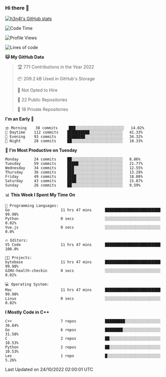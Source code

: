 ### Hi there 👋

[![h3n4l's GitHub stats](https://github-readme-stats.vercel.app/api?username=h3n4l&count_private=true&show_icons=true&theme=radical)](https://github.com/h3n4l/github-readme-stats)

<!--START_SECTION:waka-->
![Code Time](http://img.shields.io/badge/Code%20Time-771%20hrs%201%20min-blue)

![Profile Views](http://img.shields.io/badge/Profile%20Views-6-blue)

![Lines of code](https://img.shields.io/badge/From%20Hello%20World%20I%27ve%20Written-44%20Thousand%20lines%20of%20code-blue)

**🐱 My GitHub Data** 

> 🏆 771 Contributions in the Year 2022
 > 
> 📦 209.2 kB Used in GitHub's Storage 
 > 
> 🚫 Not Opted to Hire
 > 
> 📜 22 Public Repositories 
 > 
> 🔑 18 Private Repositories  
 > 
**I'm an Early 🐤** 

```text
🌞 Morning    38 commits     ███░░░░░░░░░░░░░░░░░░░░░░   14.02% 
🌆 Daytime    112 commits    ██████████░░░░░░░░░░░░░░░   41.33% 
🌃 Evening    93 commits     ████████░░░░░░░░░░░░░░░░░   34.32% 
🌙 Night      28 commits     ██░░░░░░░░░░░░░░░░░░░░░░░   10.33%

```
📅 **I'm Most Productive on Tuesday** 

```text
Monday       24 commits     ██░░░░░░░░░░░░░░░░░░░░░░░   8.86% 
Tuesday      59 commits     █████░░░░░░░░░░░░░░░░░░░░   21.77% 
Wednesday    34 commits     ███░░░░░░░░░░░░░░░░░░░░░░   12.55% 
Thursday     36 commits     ███░░░░░░░░░░░░░░░░░░░░░░   13.28% 
Friday       49 commits     ████░░░░░░░░░░░░░░░░░░░░░   18.08% 
Saturday     43 commits     ████░░░░░░░░░░░░░░░░░░░░░   15.87% 
Sunday       26 commits     ██░░░░░░░░░░░░░░░░░░░░░░░   9.59%

```


📊 **This Week I Spent My Time On** 

```text
💬 Programming Languages: 
Go                       11 hrs 47 mins      █████████████████████████   99.98% 
Python                   0 secs              ░░░░░░░░░░░░░░░░░░░░░░░░░   0.02% 
Vue.js                   0 secs              ░░░░░░░░░░░░░░░░░░░░░░░░░   0.0%

🔥 Editors: 
VS Code                  11 hrs 47 mins      █████████████████████████   100.0%

🐱‍💻 Projects: 
bytebase                 11 hrs 47 mins      █████████████████████████   99.98% 
GZHU-health-checkin      0 secs              ░░░░░░░░░░░░░░░░░░░░░░░░░   0.02%

💻 Operating System: 
Mac                      11 hrs 47 mins      █████████████████████████   99.98% 
Linux                    0 secs              ░░░░░░░░░░░░░░░░░░░░░░░░░   0.02%

```

**I Mostly Code in C++** 

```text
C++                      7 repos             █████████░░░░░░░░░░░░░░░░   36.84% 
Go                       6 repos             ████████░░░░░░░░░░░░░░░░░   31.58% 
C                        2 repos             ██░░░░░░░░░░░░░░░░░░░░░░░   10.53% 
Python                   2 repos             ██░░░░░░░░░░░░░░░░░░░░░░░   10.53% 
Lex                      1 repo              █░░░░░░░░░░░░░░░░░░░░░░░░   5.26%

```



 Last Updated on 24/10/2022 02:00:01 UTC
<!--END_SECTION:waka-->


